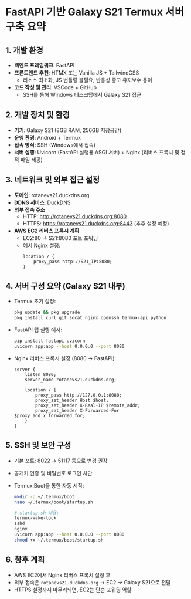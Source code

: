 # FastAPI 기반 Galaxy S21 Termux 서버 구축 요약

## 1. 개발 환경
- **백엔드 프레임워크**: FastAPI
- **프론트엔드 추천**: HTMX 또는 Vanilla JS + TailwindCSS  
  - 리소스 최소화, JS 번들링 불필요, 반응성 좋고 유지보수 용이
- **코드 작성 및 관리**: VSCode + GitHub  
  - SSH를 통해 Windows 데스크탑에서 Galaxy S21 접근

## 2. 개발 장치 및 환경
- **기기**: Galaxy S21 (8GB RAM, 256GB 저장공간)
- **운영 환경**: Android + Termux
- **접속 방식**: SSH (Windows에서 접속)
- **서버 실행**: Uvicorn (FastAPI 실행용 ASGI 서버) + Nginx (리버스 프록시 및 정적 파일 제공)

## 3. 네트워크 및 외부 접근 설정
- **도메인**: rotanevs21.duckdns.org
- **DDNS 서비스**: DuckDNS
- **외부 접속 주소**
  - HTTP: http://rotanevs21.duckdns.org:8080
  - HTTPS: https://rotanevs21.duckdns.org:8443 (추후 설정 예정)
- **AWS EC2 리버스 프록시 계획**
  - EC2:80 → S21:8080 포트 포워딩
  - 예시 Nginx 설정:
    ```nginx
    location / {
        proxy_pass http://S21_IP:8080;
    }
    ```

## 4. 서버 구성 요약 (Galaxy S21 내부)
- Termux 초기 설정:
    ```bash
    pkg update && pkg upgrade
    pkg install curl git socat nginx openssh termux-api python
    ```

- FastAPI 앱 실행 예시:
    ```bash
    pip install fastapi uvicorn
    uvicorn app:app --host 0.0.0.0 --port 8080
    ```

- Nginx 리버스 프록시 설정 (8080 → FastAPI):
    ```nginx
    server {
        listen 8080;
        server_name rotanevs21.duckdns.org;

        location / {
            proxy_pass http://127.0.0.1:8080;
            proxy_set_header Host $host;
            proxy_set_header X-Real-IP $remote_addr;
            proxy_set_header X-Forwarded-For $proxy_add_x_forwarded_for;
        }
    }
    ```

## 5. SSH 및 보안 구성
- 기본 포트: 8022 → 51117 등으로 변경 권장
- 공개키 인증 및 비밀번호 로그인 차단
- Termux:Boot을 통한 자동 시작:
    ```bash
    mkdir -p ~/.termux/boot
    nano ~/.termux/boot/startup.sh
    ```

    ```bash
    # startup.sh 내용:
    termux-wake-lock
    sshd
    nginx
    uvicorn app:app --host 0.0.0.0 --port 8080
    chmod +x ~/.termux/boot/startup.sh
    ```

## 6. 향후 계획
- AWS EC2에서 Nginx 리버스 프록시 설정 후
- 외부 접속은 `rotanevs21.duckdns.org` → EC2 → Galaxy S21으로 전달
- HTTPS 설정까지 마무리되면, EC2는 단순 포워딩 역할
